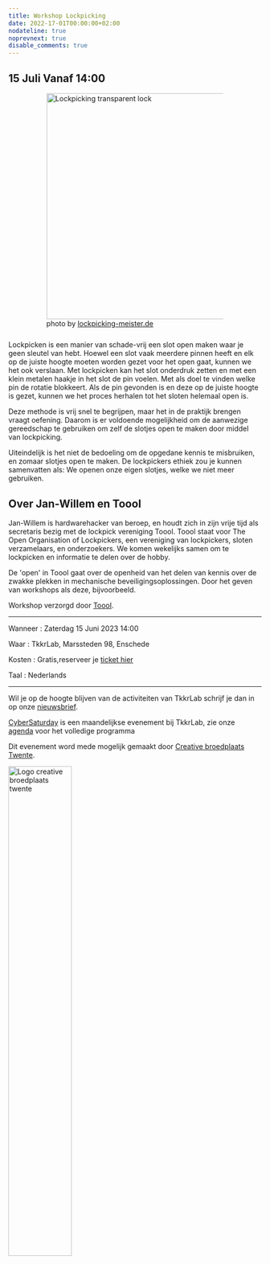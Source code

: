 ```yaml
---
title: Workshop Lockpicking
date: 2022-17-01T00:00:00+02:00
nodateline: true
noprevnext: true
disable_comments: true
---
```


## 15 Juli Vanaf 14:00 ##


<div style="margin: 0 15% 5%;">
<img src="/images/lockpicking-meister_de.webp" width="450px"  alt="Lockpicking transparent lock">photo by <a href='https://lockpicking-meister.de'>lockpicking-meister.de</a>
</div>


Lockpicken is een manier van schade-vrij een slot open maken waar je geen sleutel van hebt. Hoewel een slot vaak meerdere pinnen heeft en elk op de juiste hoogte moeten worden gezet voor het open gaat, kunnen we het ook verslaan. Met lockpicken kan het slot onderdruk zetten en met een klein metalen haakje in het slot de pin voelen. Met als doel te vinden welke pin de rotatie blokkeert. Als de pin gevonden is en deze op de juiste hoogte is gezet, kunnen we het proces herhalen tot het sloten helemaal open is.

Deze methode is vrij snel te begrijpen, maar het in de praktijk brengen vraagt oefening. Daarom is er voldoende mogelijkheid om de aanwezige gereedschap te gebruiken om zelf de slotjes open te maken door middel van lockpicking.

Uiteindelijk is het niet de bedoeling om de opgedane kennis te misbruiken, en zomaar slotjes open te maken. De lockpickers ethiek zou je kunnen samenvatten als: We openen onze eigen slotjes, welke we niet meer gebruiken.


## Over Jan-Willem en Toool
Jan-Willem is hardwarehacker van beroep, en houdt zich in zijn vrije tijd als secretaris bezig met de lockpick vereniging Toool. Toool staat voor The Open Organisation of Lockpickers, een vereniging van lockpickers, sloten verzamelaars, en onderzoekers. We komen wekelijks samen om te lockpicken en informatie te delen over de hobby.

De 'open' in Toool gaat over de openheid van het delen van kennis over de zwakke plekken in mechanische beveiligingsoplossingen. Door het geven van workshops als deze, bijvoorbeeld.

Workshop verzorgd door [Toool](https://toool.nl/). 

<hr>

Wanneer : Zaterdag 15 Juni 2023 14:00

Waar : TkkrLab, Marssteden 98, Enschede

Kosten : Gratis,reserveer je [ticket hier](https://tickets.tkkrlab.space/control/event/TkkrLab/jpltg/)

Taal : Nederlands

<hr>

Wil je op de hoogte blijven van de activiteiten van TkkrLab schrijf je dan in op onze [nieuwsbrief](http://eepurl.com/gLxrLD).

[CyberSaturday](/cybersaturdays/cybersaturday/) is een maandelijkse evenement bij TkkrLab, zie onze [agenda](/agenda/) voor het volledige programma

Dit evenement word mede mogelijk gemaakt door [Creative broedplaats Twente](http://www.creatievebroedplaatsentwente.nl/).

<img width=50% src="/images/Logo-Creatieve-Broedplaatsen-Twente.jpg"  alt="Logo creative broedplaats twente">

